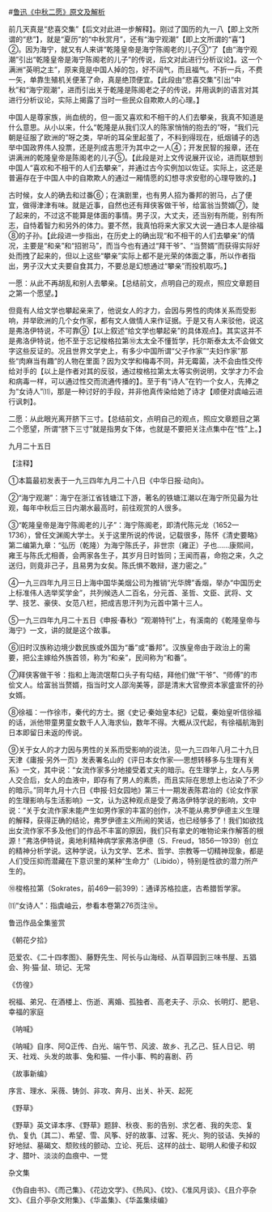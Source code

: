 #[鲁迅《中秋二愿》原文及解析](https://www.vrrw.net/wx/8533.html)

前几天真是“悲喜交集”【后文对此进一步解释】。刚过了国历的九一八【即上文所谓的“悲”】，就是“夏历”的“中秋赏月”，还有“海宁观潮”【即上文所谓的“喜”】②。因为海宁，就又有人来讲“乾隆皇帝是海宁陈阁老的儿子③”了【由“海宁观潮”引出“乾隆皇帝是海宁陈阁老的儿子”的传说，后文对此进行分析议论】。这一个满洲“英明之主”，原来竟是中国人掉的包，好不阔气，而且福气。不折一兵，不费一矢，单靠生殖机关便革了命，真是绝顶便宜。【此段由“悲喜交集”引出“中秋”和“海宁观潮”，进而引出关于乾隆是陈阁老之子的传说，并用讽刺的语言对其进行分析议论，实际上揭露了当时一些民众自欺欺人的心理。】



中国人是尊家族，尚血统的，但一面又喜欢和不相干的人们去攀亲，我真不知道是什么意思。从小以来，什么“乾隆是从我们汉人的陈家悄悄的抱去的”呀，“我们元朝是征服了欧洲的”呀之类，早听的耳朵里起茧了，不料到得现在，纸烟铺子的选举中国政界伟人投票，还是列成吉思汗为其中之一人④；开发民智的报章，还在讲满洲的乾隆皇帝是陈阁老的儿子⑤。【此段是对上文传说展开议论，进而联想到中国人“喜欢和不相干的人们去攀亲”，并通过古今实例加以佐证。实际上，这还是普遍存在于中国人中的自欺欺人的通过一厢情愿的幻想寻求安慰的心理导致的。】

古时候，女人的确去和过番⑥；在演剧里，也有男人招为番邦的驸马，占了便宜，做得津津有味。就是近事，自然也还有拜侠客做干爷，给富翁当赘婿⑦，陡了起来的，不过这不能算是体面的事情。男子汉，大丈夫，还当别有所能，别有所志，自恃着智力和另外的体力。要不然，我真怕将来大家又大说一通日本人是徐福⑧的子孙。【此段进一步指出，在历史上的确出现“和不相干的人们去攀亲”的情况，主要是“和亲”和“招驸马”，而当今也有通过“拜干爷”、“当赘婿”而获得实际好处而拽了起来的，但以上这些“攀亲”实际上都不是光荣的体面之事，所以作者指出，男子汉大丈夫要自食其力，不要总是幻想通过“攀亲”而投机取巧。】

一愿：从此不再胡乱和别人去攀亲。【总结前文，点明自己的观点，照应文章题目之第一个愿望。】

但竟有人给文学也攀起亲来了，他说女人的才力，会因与男性的肉体关系而受影响，并举欧洲的几个女作家，都有文人做情人来作证据。于是又有人来驳他，说这是弗洛伊特说，不可靠⑨【以上叙述“给文学也攀起亲”的具体观点】。其实这并不是弗洛伊特说，他不至于忘记梭格拉第⑩太太全不懂哲学，托尔斯泰太太不会做文字这些反证的。况且世界文学史上，有多少中国所谓“父子作家”“夫妇作家”那些“肉麻当有趣”的人物在里面？因为文学和梅毒不同，并无霉菌，决不会由性交传给对手的【以上是作者对其的反驳，通过梭格拉第太太等实例说明，文学才力不会和病毒一样，可以通过性交而流通传播的】。至于有“诗人”在钓一个女人，先捧之为“女诗人”⑾，那是一种讨好的手段，并非他真传染给她了诗才【顺便对虞岫云进行讽刺】。

二愿：从此眼光离开脐下三寸。【总结前文，点明自己的观点，照应文章题目之第二个愿望，所谓“脐下三寸”就是指男女下体，也就是不要把关注点集中在“性”上。】

九月二十五日



【注释】

①本篇最初发表于一九三四年九月二十八日《中华日报·动向》。

②“海宁观潮”：海宁在浙江省钱塘江下游，著名的铁塘江潮以在海宁所见最为壮观，每年中秋后三日内潮水最高时，前往观赏的人很多。

③“乾隆皇帝是海宁陈阁老的儿子”：海宁陈阁老，即清代陈元龙（1652—1736），曾任文渊阁大学士。关于这里所说的传说，记载很多，陈怀《清史要略》第二编第九章：“弘历（乾隆）为海宁陈氏子，非世宗（雍正）子也……康熙间，雍王与陈氏尤相善，会两家各生子，其岁月日时皆同；王闻而喜，命抱之来，久之送归，则竟非己子，且易男为女矣。陈氏惧不敢辩，遂力密之。”

④一九三四年九月三日上海中国华美烟公司为推销“光华牌”香烟，举办“中国历史上标准伟人选举奖学金”，共列候选人二百名，分元首、圣哲、文臣、武将、文学、技艺、豪侠、女范八栏，把成吉思汗列为元首中第十三人。

⑤一九三四年九月二十五日《申报·春秋》“观潮特刊”上，有溪南的《乾隆皇帝与海宁》一文，讲的就是这个故事。

⑥旧时汉族称边境少数民族或外国为“番”或“番邦”。汉族皇帝由于政治上的需要，把公主嫁给外族首领，称为“和亲”，民间称为“和番”。

⑦拜侠客做干爷：指和上海流氓帮口头子有勾结，拜他们做“干爷”、“师傅”的市侩文人。给富翁当赘婿，指当时文人邵洵美等，邵是清末大官僚资本家盛宣怀的孙女婿。

⑧徐福：一作徐市，秦代的方士。据《史记·秦始皇本纪》记载，秦始皇听信徐福的话，派他带童男童女数千人入海求仙，数年不得。大概从汉代起，有徐福航海到日本即留日未返的传说。

⑨关于女人的才力因与男性的关系而受影响的说法，见一九三四年八月二十九日天津《庸报·另外一页》发表署名山的《评日本女作家──思想转移多与生理有关系》一文，其中说：“女流作家多分地接受着丈夫的暗示。在生理学上，女人与男人交合后，女人的血液中，即存有了男人的素质，而且实际在思想上也沾染了不少的暗示。”同年九月十六日《申报·妇女园地》第三十一期发表陈君冶的《论女作家的生理影响与生活影响》一文，认为这种观点是受了弗洛伊特学说的影响，文中说：“关于女流作家未能产生如男作家的丰富的创作，决不能从弗罗伊德主义生理的解释，获得正确的结论，弗罗伊德主义所闹的笑话，也已经够多了！我们如欲找出女流作家不多及他们的作品不丰富的原因，我们只有拿史的唯物论来作解答的根源！”弗洛伊特说，奥地利精神病学家弗洛伊德（S．Freud，1856—1939）创立的精神分析学说。这种学说，认为文学、艺术、哲学、宗教等一切精神现象，都是人们受压抑而潜藏在下意识里的某种“生命力”（Libido），特别是性欲的潜力所产生的。

⑩梭格拉第（Sokrates，前469—前399）：通译苏格拉底，古希腊哲学家。

⑾“女诗人”：指虞岫云，参看本卷第276页注⑩。

鲁迅作品全集鉴赏

《朝花夕拾》

范爱农、《二十四孝图》、藤野先生、阿长与山海经、从百草园到三味书屋、五猖会、狗·猫·鼠、琐记、无常

《仿徨》

祝福、弟兄、在酒楼上、伤逝、离婚、孤独者、高老夫子、示众、长明灯、肥皂、幸福的家庭

《呐喊》

《呐喊》自序、阿Q正传、白光、端午节、风波、故乡、孔乙己、狂人日记、明天、社戏、头发的故事、兔和猫、一件小事、鸭的喜剧、药

《故事新编》

序言、理水、采薇、铸剑、非攻、奔月、出关、补天、起死

《野草》

《野草》英文译本序、《野草》题辞、秋夜、影的告别、求乞者、我的失恋、复仇、复仇〔其二〕、希望、雪、风筝、好的故事、过客、死火、狗的驳诘、失掉的好地狱、墓碣文、颓败线的颤动、立论、死后、这样的战士、聪明人和傻子和奴才、腊叶、淡淡的血痕中、一觉

杂文集

《伪自由书》、《而己集》、《花边文学》、《热风》、《坟》、《准风月谈》、《且介亭杂文》、《且介亭杂文附集》、《华盖集》、《华盖集续编》

